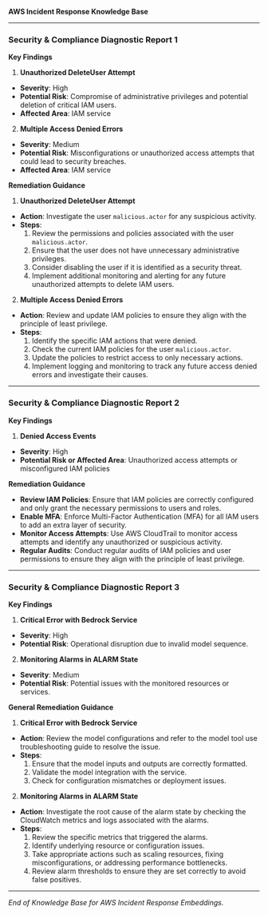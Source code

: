 **AWS Incident Response Knowledge Base**

---

### Security & Compliance Diagnostic Report 1

**Key Findings**

1. **Unauthorized DeleteUser Attempt**

- **Severity**: High
- **Potential Risk**: Compromise of administrative privileges and potential deletion of critical IAM users.
- **Affected Area**: IAM service

2. **Multiple Access Denied Errors**

- **Severity**: Medium
- **Potential Risk**: Misconfigurations or unauthorized access attempts that could lead to security breaches.
- **Affected Area**: IAM service

**Remediation Guidance**

1. **Unauthorized DeleteUser Attempt**

- **Action**: Investigate the user `malicious.actor` for any suspicious activity.
- **Steps**:
    1. Review the permissions and policies associated with the user `malicious.actor`.
    2. Ensure that the user does not have unnecessary administrative privileges.
    3. Consider disabling the user if it is identified as a security threat.
    4. Implement additional monitoring and alerting for any future unauthorized attempts to delete IAM users.

2. **Multiple Access Denied Errors**

- **Action**: Review and update IAM policies to ensure they align with the principle of least privilege.
- **Steps**:
    1. Identify the specific IAM actions that were denied.
    2. Check the current IAM policies for the user `malicious.actor`.
    3. Update the policies to restrict access to only necessary actions.
    4. Implement logging and monitoring to track any future access denied errors and investigate their causes.

---

### Security & Compliance Diagnostic Report 2

**Key Findings**

1. **Denied Access Events**

- **Severity**: High
- **Potential Risk or Affected Area**: Unauthorized access attempts or misconfigured IAM policies

**Remediation Guidance**

- **Review IAM Policies**: Ensure that IAM policies are correctly configured and only grant the necessary permissions to users and roles.
- **Enable MFA**: Enforce Multi-Factor Authentication (MFA) for all IAM users to add an extra layer of security.
- **Monitor Access Attempts**: Use AWS CloudTrail to monitor access attempts and identify any unauthorized or suspicious activity.
- **Regular Audits**: Conduct regular audits of IAM policies and user permissions to ensure they align with the principle of least privilege.

---

### Security & Compliance Diagnostic Report 3

**Key Findings**

1. **Critical Error with Bedrock Service**

- **Severity**: High
- **Potential Risk**: Operational disruption due to invalid model sequence.

2. **Monitoring Alarms in ALARM State**

- **Severity**: Medium
- **Potential Risk**: Potential issues with the monitored resources or services.

**General Remediation Guidance**

1. **Critical Error with Bedrock Service**

- **Action**: Review the model configurations and refer to the model tool use troubleshooting guide to resolve the issue.
- **Steps**:
    1. Ensure that the model inputs and outputs are correctly formatted.
    2. Validate the model integration with the service.
    3. Check for configuration mismatches or deployment issues.

2. **Monitoring Alarms in ALARM State**

- **Action**: Investigate the root cause of the alarm state by checking the CloudWatch metrics and logs associated with the alarms.
- **Steps**:
    1. Review the specific metrics that triggered the alarms.
    2. Identify underlying resource or configuration issues.
    3. Take appropriate actions such as scaling resources, fixing misconfigurations, or addressing performance bottlenecks.
    4. Review alarm thresholds to ensure they are set correctly to avoid false positives.

---

*End of Knowledge Base for AWS Incident Response Embeddings.*
